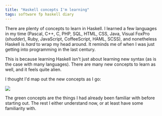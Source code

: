 ```yaml
---
title: "Haskell concepts I'm learning"
tags: software fp haskell diary
---
```


There are plenty of concepts to learn in Haskell. I learned a few languages in my time (Pascal, C++, C, PHP, SQL, HTML, CSS, Java, Visual FoxPro (*shudder*), Ruby, JavaScript, CoffeeScript, HAML, SCSS), and nonetheless Haskell is *hard* to wrap my head around. It reminds me of when I was just getting into programming in the last century.

This is because learning Haskell isn't just about learning new syntax (as is the case with many languages). There are many new concepts to learn as well, and it feels quite alien. 

I thought I'd map out the new concepts as I go: 

<img src = "/img/haskell-concepts.png" /><br/>

The green concepts are the things I had already been familiar with before starting out. The rest I either understand now, or at least have some familiarity with. 

